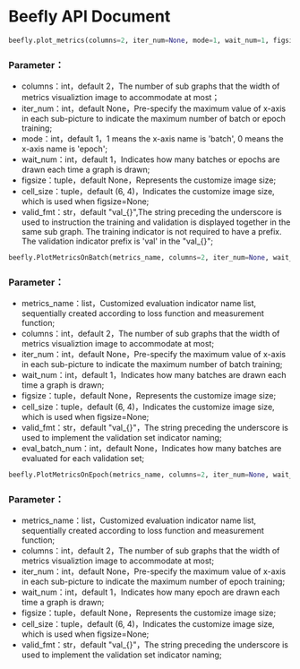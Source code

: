 # Beefly API Document

```python
beefly.plot_metrics(columns=2, iter_num=None, mode=1, wait_num=1, figsize=None, cell_size=(6, 4), valid_fmt="val_{}")
```

### Parameter：
- columns：int，default 2，The number of sub graphs that the width of metrics visualiztion image to accommodate at most；
- iter_num：int，default None，Pre-specify the maximum value of x-axis in each sub-picture to indicate the maximum number of batch or epoch training;
- mode：int，default 1，1 means the x-axis name is 'batch', 0 means the x-axis name is 'epoch';
- wait_num：int，default 1，Indicates how many batches or epochs are drawn each time a graph is drawn;
- figsize：tuple，default None，Represents the customize image size;
- cell_size：tuple，default (6, 4)，Indicates the customize image size, which is used when figsize=None;
- valid_fmt：str，default "val_{}",The string preceding the underscore is used to instruction the training and validation is displayed together in the same sub graph. The training indicator is not required to have a prefix. The validation indicator prefix is ​​'val' in the "val_{}";

```python
beefly.PlotMetricsOnBatch(metrics_name, columns=2, iter_num=None, wait_num=1, figsize=None, cell_size=(6, 4), valid_fmt="val_{}", eval_batch_num=None)
```

### Parameter：
- metrics_name：list，Customized evaluation indicator name list, sequentially created according to loss function and measurement function;
- columns：int，default 2，The number of sub graphs that the width of metrics visualiztion image to accommodate at most;
- iter_num：int，default None，Pre-specify the maximum value of x-axis in each sub-picture to indicate the maximum number of batch training;
- wait_num：int，default 1，Indicates how many batches are drawn each time a graph is drawn;
- figsize：tuple，default None，Represents the customize image size;
- cell_size：tuple，default (6, 4)，Indicates the customize image size, which is used when figsize=None;
- valid_fmt：str，default "val_{}"，The string preceding the underscore is used to implement the validation set indicator naming;
- eval_batch_num：int，default None，Indicates how many batches are evaluated for each validation set;


```python
beefly.PlotMetricsOnEpoch(metrics_name, columns=2, iter_num=None, wait_num=1, figsize=None, cell_size=(6, 4), valid_fmt="val_{}")
```

### Parameter：
- metrics_name：list，Customized evaluation indicator name list, sequentially created according to loss function and measurement function;
- columns：int，default 2，The number of sub graphs that the width of metrics visualiztion image to accommodate at most;
- iter_num：int，default None，Pre-specify the maximum value of x-axis in each sub-picture to indicate the maximum number of epoch training;
- wait_num：int，default 1，Indicates how many epoch are drawn each time a graph is drawn;
- figsize：tuple，default None，Represents the customize image size;
- cell_size：tuple，default (6, 4)，Indicates the customize image size, which is used when figsize=None;
- valid_fmt：str，default "val_{}"，The string preceding the underscore is used to implement the validation set indicator naming;
